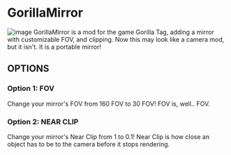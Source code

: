 # GorillaMirror
![image](https://github.com/user-attachments/assets/b9ff1193-c18c-433b-9791-c02b26073e36)
GorillaMirror is a mod for the game Gorilla Tag, adding a mirror with customizable FOV, and clipping.
Now this may look like a camera mod, but it isn't. It is a portable mirror!

## OPTIONS
### Option 1: FOV
Change your mirror's FOV from 160 FOV to 30 FOV! FOV is, well.. FOV.
### Option 2: NEAR CLIP
Change your mirror's Near Clip from 1 to 0.1! Near Clip is how close an object has to be to the camera before it stops rendering.
